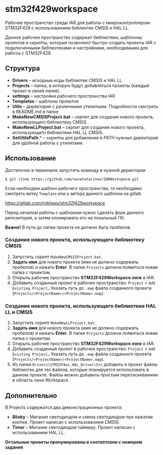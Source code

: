 # stm32f429workspace

Рабочее пространство среды IAR для работы с микроконтроллером STM32F429 с использованием библиотек CMSIS и HAL LL.

Данное рабочее пространство содержит библиотеки, шаблонны проектов и скрипты, которые позволяют быстро создать проекты IAR с подключенными библиотеками и настройками, необходимыми для работы с STM32F429.

## Структура

* **Drivers** – исходные коды библиотек CMSIS и HAL LL.
* **Projects** – папка, в которую будут добавляться проекты (каждый проект в своей папке).
* **settings** – настройки рабочего пространства IAR
* **Templates** – шаблоны проектов
* **Utils** – директория с различными утилитыми. Подробности смотреть в README.md в папке
* **MakeNewCMSISProject.bat** – скрпит для создания нового проекта, использующего библиотеку CMSIS.
* **MakeNewLLProject.bat** – скрпит для создания нового проекта, использующего библиотеки HAL LL CMSIS.
* **SetUtilsPath.*** –  скрипты для добавления в *PATH* нужных директорий для удобной работы с утилитами.

## Использование

Достаточно в терминале запустить команду в нужной дериктории

`$ git clone https://github.com/vovatatarinov/IARWorkspace.git`

Если необходим шаблон рабочего пространства, то необходимо смотреть ветку `Template` или у автора данного шаблона на gitlab.

https://gitlab.com/mikheev/stm32f429workspace

Перед началом работы c шаблоном нужно сделать форк данного репозитория, а затем клонировать его на локальный ПК.

**Важно!** В пути до папки проекта не должно быть пробелов.

### Создание нового проекта, использующего библиотеку CMSIS

1. Запустить скрипт `MakeNewCMSISProject.bat`.
2. **Задать имя** для нового проекта (имя не должно содержать пробелов) и нажать **Enter**. В папке `Projects` должна появиться новая папка с проектом.
3. Открыть рабочее пространство **STM32F429Workspace.eww** в IAR.
4. Добавить созданный проект в рабочее пространство: `Project` > `Add Existing Project…` Указать путь до `.ewp` файла созданного проекта (`Projects/<ProjectName>/<ProjectName>.ewp`).

### Создание нового проекта, использующего библиотеки HAL LL и CMSIS

1. Запустить скрипт `MakeNewLLProject.bat`.
2. **Задать имя** для нового проекта (имя не должно содержать пробелов) и нажать **Enter**. В папке `Projects` должна появиться новая папка с проектом.
3. Открыть рабочее пространство **STM32F429Workspace.eww** в IAR.
4. Добавить созданный проект в рабочее пространство: `Project` > `Add Existing Project…` Указать путь до `.ewp` файла созданного проекта (`Projects/<ProjectName>/<ProjectName>.ewp`).
5. Из папки `Drivers\STM32F4xx_HAL_Driver\Src` добавить в проект файлы библиотек для тех файлов, которые планируется использовать в данном проекте. Файлы можно добавить простым перетаскиванием в область окна Workspace.

## Дополнительно

В Projects содержатся два демонстрационных проекта:
* **Blinky** – Мигание светодиодом и смена светодиодом при нажатии кнопки. Проект написан с использованием CMSIS.
* **Timer** – Мигание светодиодом таймеру. Проект написан с использованием HAL LL.

**Остальные проекты пронумерованы в соответсвии с номером задания**

